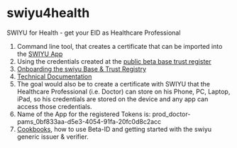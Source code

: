 # swiyu4health
SWIYU for Health - get your EID as Healthcare Professional

1. Command line tool, that creates a certificate that can be imported into the [SWIYU App](https://apps.apple.com/ch/app/swiyu/id6737259614?uo=2)
2. Using the credentials created at the [public beta base trust register](https://portal.trust-infra.swiyu-int.admin.ch/)
3. [Onboarding the swiyu Base & Trust Registry](https://swiyu-admin-ch.github.io/cookbooks/onboarding-base-and-trust-registry/)
4. [Technical Documentation](https://swiyu-admin-ch.github.io/)
5. The goal would also be to create a certificate with SWIYU that the Healthcare Professional (i.e. Doctor) can store on his Phone, PC, Laptop, iPad, so his credentials are stored on the device and any app can access those credentials.
6. Name of the App for the registered Tokens is: prod_doctor-pams_0bf833aa-d5e3-4054-91fa-20fc0d8c2acc
7. [Cookbooks](https://swiyu-admin-ch.github.io/cookbooks/), how to use Beta-ID and getting started with the swiyu generic issuer & verifier.
